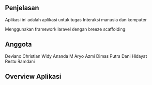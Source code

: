 ## Penjelasan

Aplikasi ini adalah aplikasi untuk tugas Interaksi manusia dan komputer

Menggunakan framework laravel dengan breeze scaffolding

## Anggota

Deviano Christian Widy Ananda
M Aryo Azmi
Dimas Putra
Dani Hidayat
Restu Ramdani

## Overview Aplikasi


